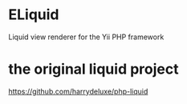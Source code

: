 ELiquid
=======

Liquid view renderer for the Yii PHP framework


the original liquid project
=======
https://github.com/harrydeluxe/php-liquid